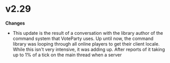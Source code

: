 # v2.29

**Changes**

* This update is the result of a conversation with the library author of the command system that VoteParty uses. Up until now, the command library was looping through all online players to get their client locale. While this isn't very intensive, it was adding up. After reports of it taking up to 1% of a tick on the main thread when a server
